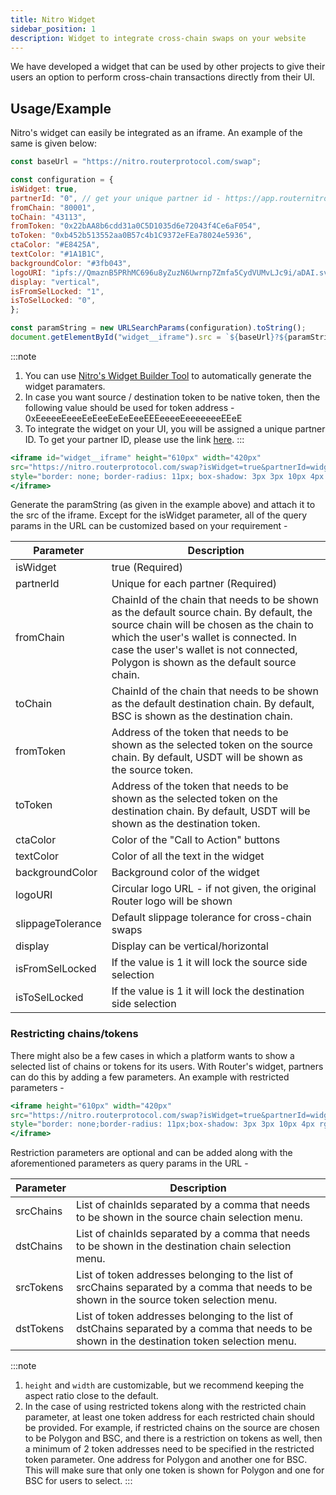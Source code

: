 ```yaml
---
title: Nitro Widget
sidebar_position: 1
description: Widget to integrate cross-chain swaps on your website
---
```


We have developed a widget that can be used by other projects to give their users an option to perform cross-chain transactions directly from their UI.

## Usage/Example
Nitro's widget can easily be integrated as an iframe. An example of the same is given below:
```jsx
const baseUrl = "https://nitro.routerprotocol.com/swap";

const configuration = {
isWidget: true,
partnerId: "0", // get your unique partner id - https://app.routernitro.com/partnerId
fromChain: "80001",
toChain: "43113",
fromToken: "0x22bAA8b6cdd31a0C5D1035d6e72043f4Ce6aF054",
toToken: "0xb452b513552aa0B57c4b1C9372eFEa78024e5936",
ctaColor: "#E8425A",
textColor: "#1A1B1C",
backgroundColor: "#3fb043",
logoURI: "ipfs://QmaznB5PRhMC696u8yZuzN6Uwrnp7Zmfa5CydVUMvLJc9i/aDAI.svg",
display: "vertical",
isFromSelLocked: "1",
isToSelLocked: "0",
};

const paramString = new URLSearchParams(configuration).toString();
document.getElementById("widget__iframe").src = `${baseUrl}?${paramString}`;
```

:::note
1. You can use [Nitro's Widget Builder Tool](https://nitro.routerprotocol.com/widget) to automatically generate the widget paramaters.
2. In case you want source / destination token to be native token, then the following value should be used for token address - 0xEeeeeEeeeEeEeeEeEeEeeEEEeeeeEeeeeeeeEEeE
3. To integrate the widget on your UI, you will be assigned a unique partner ID. To get your partner ID, please use the link [here](https://app.routernitro.com/partnerId).
:::

```jsx
<iframe id="widget__iframe" height="610px" width="420px" 
src="https://nitro.routerprotocol.com/swap?isWidget=true&partnerId=widget-0101&fromChain=80001&toChain=43113&fromToken=0x22bAA8b6cdd31a0C5D1035d6e72043f4Ce6aF054&toToken=0xb452b513552aa0B57c4b1C9372eFEa78024e5936"
style="border: none; border-radius: 11px; box-shadow: 3px 3px 10px 4px rgba(0, 0, 0, 0.05);">
</iframe>
```

Generate the paramString (as given in the example above) and attach it to the src of the iframe. Except for the isWidget parameter, all of the query params in the URL can be customized based on your requirement -

| **Parameter** | **Description** |
| -------- | -------- |
| isWidget | true (Required) |
| partnerId | Unique for each partner (Required) |
| fromChain | ChainId of the chain that needs to be shown as the default source chain. By default, the source chain will be chosen as the chain to which the user's wallet is connected. In case the user's wallet is not connected, Polygon is shown as the default source chain. |
| toChain |	ChainId of the chain that needs to be shown as the default destination chain. By default, BSC is shown as the destination chain. |
| fromToken | Address of the token that needs to be shown as the selected token on the source chain. By default, USDT will be shown as the source token. |
| toToken |	Address of the token that needs to be shown as the selected token on the destination chain. By default, USDT will be shown as the destination token. |
| ctaColor | Color of the "Call to Action" buttons |
| textColor	| Color of all the text in the widget |
| backgroundColor |	Background color of the widget |
| logoURI |	Circular logo URL - if not given, the original Router logo will be shown |
| slippageTolerance |	Default slippage tolerance for cross-chain swaps |
| display |	Display can be vertical/horizontal |
| isFromSelLocked |	If the value is 1 it will lock the source side selection |
| isToSelLocked |	If the value is 1 it will lock the destination side selection |

### Restricting chains/tokens
There might also be a few cases in which a platform wants to show a selected list of chains or tokens for its users. With Router's widget, partners can do this by adding a few parameters. An example with restricted parameters -

```jsx 
<iframe height="610px" width="420px" 
src="https://nitro.routerprotocol.com/swap?isWidget=true&partnerId=widget-0101&fromChain=137&fromToken=0xc2132d05d31c914a87c6611c10748aeb04b58e8f&toChain=56&toToken=0x6855f7bb6287F94ddcC8915E37e73a3c9fEe5CF3&dstChains=5001,43113&dstTokens=0xb452b513552aa0B57c4b1C9372eFEa78024e5936,0x980111ae1B84E50222C8843e3A7a038F36Fecd2b"
style="border: none;border-radius: 11px;box-shadow: 3px 3px 10px 4px rgba(0, 0, 0, 0.05);">
</iframe>
```

Restriction parameters are optional and can be added along with the aforementioned parameters as query params in the URL -

| **Parameter** | **Description** |
| -------- | -------- |
| srcChains |	List of chainIds separated by a comma that needs to be shown in the source chain selection menu. |
| dstChains |	List of chainIds separated by a comma that needs to be shown in the destination chain selection menu. |
| srcTokens |	List of token addresses belonging to the list of srcChains separated by a comma that needs to be shown in the source token selection menu. |
| dstTokens |	List of token addresses belonging to the list of dstChains separated by a comma that needs to be shown in the destination token selection menu. |

:::note
1. `height` and `width` are customizable, but we recommend keeping the aspect ratio close to the default.
2. In the case of using restricted tokens along with the restricted chain parameter, at least one token address for each restricted chain should be provided. For example, if restricted chains on the source are chosen to be Polygon and BSC, and there is a restriction on tokens as well, then a minimum of 2 token addresses need to be specified in the restricted token parameter. One address for Polygon and another one for BSC. This will make sure that only one token is shown for Polygon and one for BSC for users to select.
:::
